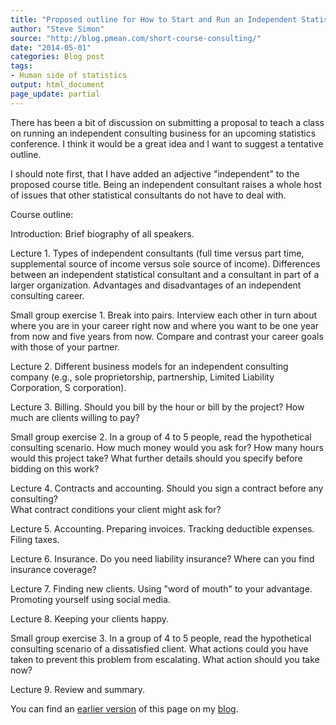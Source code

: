 ```yaml
---
title: "Proposed outline for How to Start and Run an Independent Statistical Consulting Business"
author: "Steve Simon"
source: "http://blog.pmean.com/short-course-consulting/"
date: "2014-05-01"
categories: Blog post
tags:
- Human side of statistics
output: html_document
page_update: partial
---
```


There has been a bit of discussion on submitting a proposal to teach a
class on running an independent consulting business for an upcoming
statistics conference. I think it would be a great idea and I want to
suggest a tentative outline.

<!---More--->

I should note first, that I have added an adjective "independent" to the
proposed course title. Being an independent consultant raises a whole
host of issues that other statistical consultants do not have to deal
with.

Course outline:

Introduction: Brief biography of all speakers.

Lecture 1. Types of independent consultants (full time versus part time,
supplemental source of income versus sole source of income). Differences
between an independent statistical consultant and a consultant in part
of a larger organization. Advantages and disadvantages of an independent
consulting career.

Small group exercise 1. Break into pairs. Interview each other in turn
about where you are in your career right now and where you want to be
one year from now and five years from now. Compare and contrast your
career goals with those of your partner.

Lecture 2. Different business models for an independent consulting
company (e.g., sole proprietorship, partnership, Limited Liability
Corporation, S corporation).

Lecture 3. Billing. Should you bill by the hour or bill by the project?
How much are clients willing to pay?

Small group exercise 2. In a group of 4 to 5 people, read the
hypothetical consulting scenario. How much money would you ask for? How
many hours would this project take? What further details should you
specify before bidding on this work?

Lecture 4. Contracts and accounting. Should you sign a contract before
any consulting?\
What contract conditions your client might ask for?

Lecture 5. Accounting. Preparing invoices. Tracking deductible expenses.
Filing taxes.

Lecture 6. Insurance. Do you need liability insurance? Where can you
find insurance coverage?

Lecture 7. Finding new clients. Using "word of mouth" to your advantage.
Promoting yourself using social media.

Lecture 8. Keeping your clients happy.

Small group exercise 3. In a group of 4 to 5 people, read the
hypothetical consulting scenario of a dissatisfied client. What actions
could you have taken to prevent this problem from escalating. What
action should you take now?

Lecture 9. Review and summary.

You can find an [earlier version][sim1] of this page on my [blog][sim2].

[sim1]: http://blog.pmean.com/short-course-consulting/
[sim2]: http://blog.pmean.com
